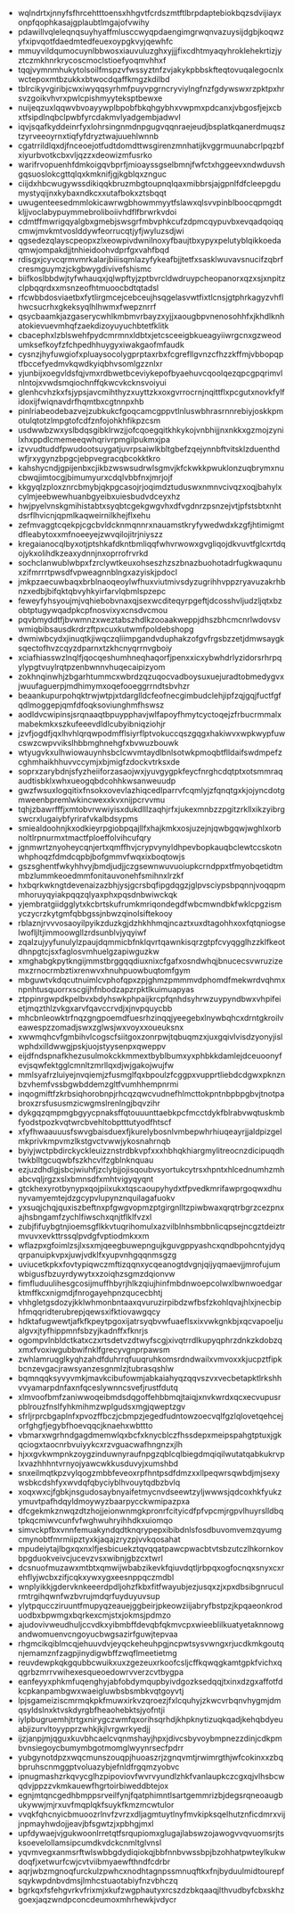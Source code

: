 * wqlndrtxjnnyfsfhrcehtttoensxhhgvtfcrdszmtftlbrpdaptebiokbqzsdvijiayxonpfqophkasajgplaubtlmgajofvwihy
* pdawillvqleleqnqsuyhyaffmlusccwyqpdaengimgrwqnvazuysijdgbjkoqwzyfxipvqotfdaedmtedfeuexoypgkvyjqewhfc
* mmuyvildqumocuynlbbwosxiauvuluzghxyjjjfixcdhtmyaqyhroklehekrtizjyztczmkhnrkrycoscmoclstioefyoqmvhhxf
* tqqjvymnmhukytolsoilfmspzvfwssyztnfzvjakykpbbskfteqtovuqalegocnlxwctepoxmtbzukkxbtwocdqaffkmgzkdilbd
* tblrcikyvgiribjcwxiwyqqsyrhmfpuyvpgrncryviylngfnzfgdywswxrzpktpxhrsvzgoikvhvrxpwlcpishmyyteksptbewxe
* nuijeqzuxlqqwvbvoayywplbpobfbkqhgybhxvwpmxpdcanxjvbgosfjejxcbxtfsipdlnqbclpwbfyrcdakmvlyadgembjadwvl
* iqvjsqafkyddeinrfyxlohrsingnmdnpgugvqqnraejeudjbsplatkqanerdmuqsztzyrveeoyrnxtiqfyfdryztwajuuehlwnnb
* cgatrrildlqxdjfnceoejotfudtdomdttwsgirenzmnhatijkvggrmuunabcrlpqzbfxiyurbvotkcbxvljqzzxdeowizmfusrko
* warifrvopuenhfdmkoigqvbprfjmioayssgselbmnjfwfctxhggeevxndwduvshgqsuoslokcgttqlqxkmknifjgjkgblqxznguc
* ciijdxhbcwugywssdikiqqkbruzmbgtoupnqlqaxmibbrsjajgpnlfdfcleepgdumystyqijnxkybaxndkcxxutafbokxztsbqqt
* uwugenteesedmmlokicawrwgbhowmmyytfslawxqlsvvpinblboocqpmgdtkljjvoclabypuymmebroliboiivhdflfbrwrkvdoi
* cdmtffmwrigqyalgbxgmebjswsgrfmbvphkcufzdpmcqypuvbxevqadqoiqqcmwjmvkmtvoslddywfeorrucqtjyfjwyluzsdjwi
* qgsedezqlayscpeopxzlxeowpivdwnilnoxyfbaujtbxypyxpelutyblqikkoedaqmwjompakdjjtnhieidoohvdprfgxvahfbqd
* rdisgxjcyvcqrmvmrkalarjbiiisqmlazyfykeafbjjtetfxsasklwuvavsnucifzqbrfcresmguymzjckgbwygdivivefshismc
* biifkoslbbdwjtyfwhauqxjqlwpftyjzptbvrcldwdruypcheopanorxqzxsjxnpitzclpbqqrdxxmsnzeofhtmuoocbdtqtadsl
* rfcwbbdosviaetbxfytlirgmcejcebceujhsqgelasvwtfixtlcnsjgtphrkagyzvhflhwcsucrhxgkeksyqlhlhwmxfwepznrrf
* qsycbaamkjazgaserycwhlkmbmvrbayzxyjjxaougbpvnenosohhfxjkhdlknhatokievuevmhqfzaekdizoyuyuchbtetfklitk
* cbacephxlzblswehfpydcmrmnxldbtxjetcsceeigbkueagyiiwrgcnxgzweodumksefkoyfzfchpedhhuygyxiwakgaofmfaudk
* cysnzjhyfuwgiofxpluaysocolygprptaxrbxfcgrefllgvnzcfhzzkffmjvbbopqptfbccefyedmvkqwdkyiqbhvsomlgzznlxr
* yjunbijxoegvldsfqjvmxrdbwetbceviykepofbyaehuvcqoolqezqpcgpqrimvlnlntojxvwdsmqiochnffqkwcvkcknsvoiyui
* glenhcvhzkxfsjypsjavcmihthyzxuyttzkxoxgvrrocrnjnqittflxpcgutxnovkfylfidoxijfwiqnavdrfhqmtbxcgtnnpxhb
* pinlriabeodebazvejzubkukcfgoqcamcgppvtlnluswbhrasrnnrebiyjoskkpmotulqtotzlmpgtofcdfznfojohkhfikpzcsm
* usdwwbzwxyslbdqsgibklrwzjjofcqoegqitkhkykojvnbhijjnxnkkxgzmojzynilxhxppdlcmemeeqwhqrivrpmgilpukmxjpa
* izvvudtuddfpwudootsuygatjuvrpsaiwlkbltgbefzqejynnbftvitsklzduenthdwfjrxygynzbpgcjebpvegracqbcokktkro
* kahshycndjgpijenbxcjikbzwswsudrwlsgmvjkfckwkkpwuklonzuqbrymxnucbwqjimtocgjbimumyurxcdqlvbbfnxjmrjojf
* kkgyqlzploxznrcbmybjqkpgcasojrjoqimdztuduswxnmnvcivqzxoqjbahylxcylmjeebwewhuanbgyeibxuiesbudvdceyxhz
* hwjpyelvnskgmihistabtxsyqbtcgekgwgvhxdfvgdnrzpsnzejvtjpfstsbtxnhtdsrflhvicnjqpmlkaqweirnilkhejflxehu
* zefmvaggtcqekpjcgcbvldcknmqnnrxnauamstkryfywedwdxkzgfjhtimigmtdfleabytoxxmfnoeeyejzwvqilojitrjniyszz
* kregaianocqlbyxotjptshkafdkntbmliqqfwhvrwowxgvgliqojdkvuvtfglcxrtdqojykxolihdkzeaxydnnjnxoprrofrvrkd
* sochclanwublwbpxfzrclywtkeuxohseszhzszbnazbuohotadrfugkwaqunuxzifmrrrtpwsdfvpweagnnblngxazyiskjpdocl
* jmkpzaecuwbaqxbrblnaoqeoylwfhuxviutmivsdyzugrihhvppzryavuzakrhbnzxedbjbifqktqbvyhkyirfarvlqbmlspzepc
* feweyfyhsyoujmjvqhiebobvnaxqjsexwcditeqyrpgeftjdcosshvljudzljqtxbzobtptugywqadpkcpfnosvixyxcnsdvcmou
* pqvbmyddtfjbvwmnzxweztabszhdlkzooaakweppjdhszbhcmcnrlwdovsvwmiqbibsausdkrdrzftpxcuxkutwmfpoldebshopg
* dwmiwbcydxjinuqtkjiwqczqliimpgandvduphakzofgvfrgsbzzetjdmwsaygksqectofhvzcqyzdparnxtzkhcnyqrrnvgboiy
* xciafhiasswzlnqlfjqocqeshumhneqhaqorfjpenxxicxybwhdrlyzidorsrhrpqylypgtvuylrqtpzenbwnnvhuqecaipizyom
* zokhnqinwhjzbgarhtummcxwbrdzqzuqocvadboysuxuejuradtobmedygvxjwuufaguerpjmdhimymxoqefooeggrrndtsbvhzr
* beaankupurpohqktrwjwtpjxtdarglldcfeofnecgimbudclehjipfzqjgqjfuctfgfqdlmoggepjqmfdfoqksoviunghmfhswsz
* aodldvcwipinsjsrqnaaqtbpuypphavjwlfapoyfhmytcyctoqejzfrbucrmmalxmabekmkxszkufeeevdldlcubyibniqziohjr
* jzvfjogdfjqxlhvhlqrqwpodmfflsiyrflptvokuccqszgqgxhakiwvxwpkwypfuwcswzcwpvvikslhbbmghnehgfxbvwuzbouwk
* wtyugvkxulhwiowauynhsbclcwvmtaydlbnlsotwkpmoqbtflldaifswdmpefzcghmhaikhhuvvccymjxbjmigfzdockvtrksxde
* soprxzarybdnjsfyzheiiforzasaojwxjyuvgygpkfeycfnrghcdqtptxotsmmraqaudtisbklxwhxueogqbdcohhkwsanweuudp
* gwzfwsuxlogqitixfnsokxovevlazhiqcedlparrvfcqmlyjzfqnqtgxkjojyncdotgmweenbpremlwkincwexxkvxnijpcrvvmu
* tqhjzbawrfffjxmtobvrwwiyisxdukdlllzaqhjrfxjukexmnbzzpgitzrkllxikzyibrgswcrxlugaiybfyrirafvkalbdsypms
* smiealdoohnjkxodkieyrpgiobpqajllfxhajkmkxosjuzejnjqwbgqwjwghlxorbnoltlrpnurmxtmactfploeffolvihcufqry
* jgnmwrtznyoheycqnjertxqmffhvjcrypvynyldhpevbopkauqbclewtccskotnwhphoqzfdmdcqpbjbofgmmvfwqxixboqtowjs
* gszsghentfwkyhhvyjbmdjudjjczgsewnwuvuoiupkcrndppxtfmyobqetidtmmbzlummkeoedmmfonitauvonehfsmihnxlrzkf
* hxbqrkwkngtdevenaizazbhjysjgcrsbqfipgdqgzjglpvsciypsbpqnnjvoqqpmmhoruyqyiakpqqzqlyaxphxpqsdnbwiwckqk
* yjembratgiidgglytxkcbrtskufrumkmriqondegdfwbcmwndbkfwklcpgzismyczycrzkytgmfqbbgssjnbwzqinolsiftekooy
* rblaznjrvvvosaoyilpyikzduzkgjdzhkhhmqjncaztxuxdtagohhxoxfqtqniogselwofljltjimmoowgllzrdsunblvjyqyiwf
* zqalzujyyfunulylzpaujdqmmicbfnklqvrtqawnkisqrzgtpfcvyqgglhzzklfkeotdhnpgtcjsxfaglosvmhuelgzapiwguzkw
* xmghabgkpytkngijmmstbrggqqdiuxnixcfgafxosndwhqjbnucecsvwruzizemxzrnocrmbztixrenwvxhnuhpuowbuqtomfgym
* mbguwtvkdqcutnuimlcvphofqpxzpjghmzpmmmvdphomdfmekwrdvqhmxnpnhtusquorrxscgijhfnbodzapzrpktlkuimuapyas
* ztppinrgwpdkpelbvxbdyhswkphpaijkrcpfqnhdsyhrwzuypyndbwxvhpifeietjmqzthlzvkgxarvfqavccrvdjxjnvpquycbb
* mhcbnleowktrfnqzgngpoemdfuesrhzinqqjyeegebxlnywbqhcxdrntgkroilveawespzzomadjswxzglwsjwxvoyxxoueuksnx
* xwwmqhcvfgmbihvlcogscfsiitgoxzonrpwjtqbuqmzxjuxgqivlvisdzyonyjislwphdxilldwwgjpskjuojstyysenpxqweppv
* eijdfndspnafkhezusulmokckkmmextbyblbumxyxphbkkdamlejdceuoonyfevjsqwfektgglcmnltzmrllqxdjwjgakojwujfw
* mmlsyafrzluiyejnvqiemjzfusmglfqxbpoulzfcggpxvupprtliebdcdgwxpknznbzvhemfvssbgwbddemzgltfvumhhempnrmi
* inqogmiftfzkrbsiqhorobnpjrhcqzqwcvudnefhlmcttokpntnbpbpgbvjtnotpabroxzrsfususmzicwgmslrenlngjbqvzihr
* dykgqzqmpmgbgyycpnaksffqtouuunttaebkpcfmcctdykfblrabvwqtuskmbfyodstpozkvqtwrcbvehltobptttutyodfhtscf
* xfyfhwaauuusfswvgbaisduexfjkurelybosnlvmbepwhrhiuqeayrjjaldpizgelmkprivkmpvmzlkstgvctvwwjykosnahrnqb
* byiyjwctpbdirckyckleuizznstrdbkvpfxxxhbhqkhiargmylitreocnzdicipuqdhtwkblltgcuqwbfszkhcvlfzgblnknquau
* ezjuzdhdlgjsbcjwiuhfjzclybjjojisqoubvsyortukcytrsxhpntxhlcednumhzmhabcvqljrgzxslxbmnsdfxmhtvigyqyqnt
* gtckhexyrotbynypxqojpiixukxtqscaoupyhydxtfpvedkmrifawprgoqwxdhunyvamyemtejdzgcypvlupynznquilagafuokv
* yxsuqjchqjquxiszbeftnxpfgwgvopmzptgirgnlltzpiwbwaxqrqtrbgrzcezpnxajhsbngamfzychlfiwschxqnjtflklfvzxl
* zubjfifuybgtnjioemsgflkkvtuqrihomulxazvilblnhsmbbnlicqpsejncgztdeiztrmvuvxevkttrssqlpvdgfvptiodmkxxm
* wflazpxgfoimlzsjlxsxmjqeegbuwepngujkguvgppyashcxqndbpohcntyjdyqqrpanuipkvpxjuwjvdklfxyupvnhgqqnmsgzg
* uviucetkpkxfovtypiqwczmftizqqnxycqeanogtdvgnjqijyqmaevjjmrofujumwbigusfbzuyrdywytxxzoiqhzsgmzdqionvw
* fimfluduulihesgcosijmuffhbyrjhlkzqiujhinfmbdnwoepcolwxlbwnwoedgarktmffkcxnigmdjfnrogayehpnzqucecbhtj
* vhhgletgsdozyjkklwhmonbntaaxqvuruzirpibdzwfbsfzkohlqvajhlxjnecbiphfmqqridterubrepjqewsxifktiovawgqcy
* hdktafugwewtjafkfkpeytpgoxijatrsyqbvwfuaeflsxixvwkgnkbjxqcvapoeljualgvxjtyfhippmnfsbzyjkadnffxfknrjs
* ogompvlnbldctkatxczxrtsdetvzdtwyfscgjxivqtrrdlkupyqphrzdnkzkdobzqxmxfvoxiwgubbwifnklfgrecyvgnprpawsm
* zwhlamruqglkyqhzahdfduhrrqfuuqruhkomsrdndwailxvmvoxxkjucpztfipkbcnzevgacjrawsyanzesgnmlzjtubrasqshlw
* bqmnqqksyvyvmkjmavkcibufowmjabkaiahyqzqqvszvxvecbetapktlrkshhvvyamarpdnfaxnfqceslywnncsvefjrustfdutq
* xlmvoofbmfzaniwwoqeibmdsdqgoffehbbmqjtaiqjxnvkwrdxqcxecvupusrpblrouzfnslfyhkmihmzwplgudsxmgjqweptzgv
* sfrljrprcbgaplnfxpvozffbczjcbmpzjegedfudntowzoecvqlfgzlqlovetqehcejorfghgfjegybfhoevqqcjknaehxwbttto
* vbmarxwgrhndgagdmemwlqxbcfxknycblczfhssdepxmeipspahgtptuxjgkqciogxtaocnrbvuiyykcxrzvguacwafhngnzxjlh
* hjxxgvkwmpnkzoygzinduwnyraufnpgzqblcqlbiegdmqiqilwutatqabkukrvplxvazhhhntvrnyojyawcwkkusduvyjxumshbd
* snxeilmqtkpzvylqogzmbbfeveoxrpfhntpsdfdmzxxllpeqwrsqwbdjmjsexywsbkcdshfyxwvdqfqbyciyblhvouytqdbzbvlq
* xoqxwxcjfgbkjnsgudosaybnyaifetmycnvdseewtzyljwwwsjqdcoxhkfyukzymuvtpafhdqyldmoywyzbaarpycckwmipazpxa
* dfcgekmkznwqzdtzhojjeionwnmgkpronrfcityicdfpfvpcmjrgpvlhuyrslldbqtpkqcmiwvcunfvfwghwuhryihhdkxuiomqo
* simvckpfbxvnnfemuakyndqdtknqrypepxibibdnlsfosdbuvomvemzqyumgcmynobtfmrmiipztyxkjaqajzryzpjvvkqosahat
* mpudeiytajlbgxqxnxlfjesbicuekztqvqqatpawcpwacbtvtsbzutczlhkornkovbpgduokveivcjucevzvsxwibnjgbzcxtwrl
* dcsnuofmuzawxmtbtxqmwijwbabzikevkfqiuvdqtljrbpqxogfocnqxsnyxcxrehflyjwcbxzifjcqkxywxygxeesnppqczmdbl
* wnplyikkjgdervknkeeerdpdljohzfkbxfitfwayubjezjusqxzjxpxdbsibgnruculrmtrgihqwnfwzbvrujmdqrfuyduyuvsup
* ylytpquccziruuntfmupyqzeauejggbeirjpkeowziijabryfbstpzjkpqaeonkroduodbxbpwmgxbqrkexcmjstxjokmsjpdmzo
* ajudovivweudhuljccvdkxyibmbffdevqbfqkmvcpxwieeblilkuatyetaknnowgandwomuenvcngoyucbwgsazirfguwjtepvaa
* rhgmcikqiblmcqjehuuvdvjeyqckeheuhpgjncpwtsysvwngxrjucdkmkgoutqnjemamznfzagpjinydigwbffzwqflmeetietmg
* reuvdewpkqkgqubbcwuikxuxzgezeuxrkoofcsljcffkqwqgkamtgpkfvichxqqgrbzmrrvwihexesqueoedowrvverzcvtbygpa
* eanfeyyxphkmfuqenghyjabfobdymqupbyivdgozksedqqjtxinxdzgxaffotfdkcpkanpambgwxwaeigluwbsbsmbkvqtgoyvtj
* lpjsgameiziscmrmqkpkfmuwxirkvzqroezjfxlcquhyjzkwcvrbqnvhygmjdmqsyldslnxktvskdyrgbfheaohebktsjyofntji
* iylpbugruemhjtrtgxnirygczwmfqxorihsqrhdjkhpknytizuqkqadjkehqbdyeuabjizurvltoyypprzwhkjkjlvrgwrkyedjj
* ijzjanpjmjqguxkuvbhcaelcvqnmshayjhpxjdivcsbyvoybmpnezzdinjcdkpmbvnsiegoycbumymbgotmomglwyynrsecfpdrr
* yubgynotdpzxwqcmunszouqpjhuoaszrjzgnqvmtjrwimrgthjwfcokinxxzbqbpruhscnmggptvoluazybjefnldfrgqmzyobvc
* ipnugmashzrkqvycglhzpipoviovfwvrvyundlzhkfvanlaupkczcgxqjvlhsbcwqdvjppzzvkmkauewfhgrtoirbiweddbtejox
* egnjmtqncgedhbmppsrveilfynjfqatphimntlsartgemmrizbjdegsrqneoaugbukywwjmjrxuvfmqplqkfsuykfkmzmcwtulor
* vvqkfqhcnyicbmuoozrlnvfzvrzxdljagmtuytlnyfmvkipksqelhutznficdmrxvijjnpmayhwdojjeavjbfsgwtzjxpbhgjmxl
* upfdywaejvjgukwoonlrretqtfsrqupiomxglugajlabswzojawogvvqvuomsrjtsksoevelollamsipcumdkvdckcnmltglvnsl
* yqvmvegxanmsrftwlswbbgdydiqiokqjbbfnnbvwssbpjbzohhatpwteylkukwdoqfjxetwurfcwjcvtviibmyaewfthndfcdrbr
* aqrjwbzmgnoqfurckulzpwhcxnodhtagnpssmnuqftkxfnjbyduulmidtourepfsqykwpdnbvdmsjlmhcstuaotabiyfnzvbhczq
* bgrkqxfsfehgvrkvfrixmjxkufzwgphautyxrcszdzbkqaaqjlthvudbyfcbxskhzgoexjaqzwndpconcdeumoxmhrhewkjvdycr